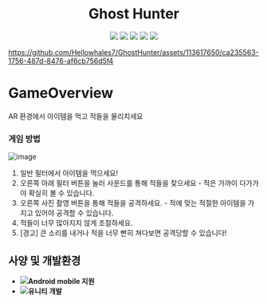 <h1 align="center"><b>Ghost Hunter</b></h1>


<p align="center">
  <img src="https://img.shields.io/badge/made by-Hellowhales-red">
  <img src="https://img.shields.io/badge/Unity-3.21.f1-9347FF?logo=Unity">
  <img src="https://img.shields.io/badge/AR-333333">
  <img src="https://img.shields.io/badge/Arcade-orange">
  <img src="https://img.shields.io/badge/Horror-red">
</p>



https://github.com/Hellowhales7/GhostHunter/assets/113617650/ca235563-1756-487d-8476-af6cb756d5f4


# GameOverview


<p>AR 환경에서 아이템을 먹고 적들을 물리치세요 </p>

<p></p>

### 게임 방법
![image](https://github.com/Hellowhales7/GhostHunter/assets/113617650/7b5fcd34-48fd-4f75-87e4-6f9fb477257d)
1. 일반 필터에서 아이템을 먹으세요!
2. 오른쪽 아래 필터 버튼을 눌러 사운드를 통해 적들을 찾으세요 - 적은 가까이 다가가야 확실히 볼 수 있습니다.
3. 오른쪽 사진 촬영 버튼을 통해 적들을 공격하세요. - 적에 맞는 적절한 아이템을 가지고 있어야 공격할 수 있습니다.
4. 적들이 너무 많아지지 않게 조절하세요.
5. [경고] 큰 소리를 내거나 적을 너무 빤히 쳐다보면 공격당할 수 있습니다!

## 사양 및 개발환경
- <img src="https://img.shields.io/badge/Android-0170CE?logo=android">**Android mobile 지원**
- <img src="https://img.shields.io/badge/Unity-0E1128?logo=unity">**유니티 개발**









